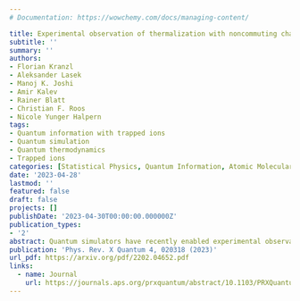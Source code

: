 ```yaml
---
# Documentation: https://wowchemy.com/docs/managing-content/

title: Experimental observation of thermalization with noncommuting charges
subtitle: ''
summary: ''
authors:
- Florian Kranzl
- Aleksander Lasek
- Manoj K. Joshi
- Amir Kalev
- Rainer Blatt
- Christian F. Roos
- Nicole Yunger Halpern
tags:
- Quantum information with trapped ions
- Quantum simulation
- Quantum thermodynamics
- Trapped ions
categories: [Statistical Physics, Quantum Information, Atomic Molecular & Optical]
date: '2023-04-28'
lastmod: ''
featured: false
draft: false
projects: []
publishDate: '2023-04-30T00:00:00.000000Z'
publication_types:
- '2'
abstract: Quantum simulators have recently enabled experimental observations of the internal thermalization of quantum many-body systems. Often, the global energy and particle number are conserved and the system is prepared with a well-defined particle number—in a microcanonical subspace. However, quantum evolution can also conserve quantities, or charges, that fail to commute with each other. Noncommuting charges have recently emerged as a subfield at the intersection of quantum thermodynamics and quantum information. Until now, this subfield has remained theoretical. We initiate the experimental testing of its predictions, with a trapped-ion simulator. We prepare 6–21 spins in an approximate microcanonical subspace, a generalization of the microcanonical subspace for accommodating noncommuting charges, which cannot necessarily have well-defined nontrivial values simultaneously. We simulate a Heisenberg evolution using laser-induced entangling interactions and collective spin rotations. The noncommuting charges are the three spin components. We find that small subsystems equilibrate to near a recently predicted non-Abelian thermal state. This work bridges quantum many-body simulators to the quantum thermodynamics of noncommuting charges, the predictions of which can now be tested.
publication: 'Phys. Rev. X Quantum 4, 020318 (2023)'
url_pdf: https://arxiv.org/pdf/2202.04652.pdf
links:
  - name: Journal
    url: https://journals.aps.org/prxquantum/abstract/10.1103/PRXQuantum.4.020318
---
```

